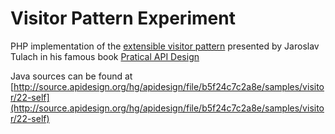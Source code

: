 Visitor Pattern Experiment
==========================
PHP implementation of the [extensible visitor pattern](http://wiki.apidesign.org/wiki/Visitor) presented by Jaroslav Tulach in his famous book [Pratical API Design](http://practical.apidesign.org/)

Java sources can be found at [http://source.apidesign.org/hg/apidesign/file/b5f24c7c2a8e/samples/visitor/22-self](http://source.apidesign.org/hg/apidesign/file/b5f24c7c2a8e/samples/visitor/22-self)
